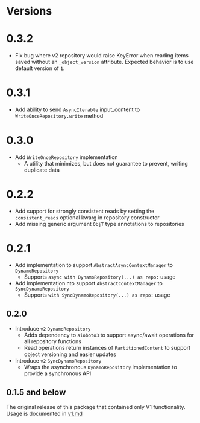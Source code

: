 # Versions

# 0.3.2
* Fix bug where v2 repository would raise KeyError when reading items saved without 
an `_object_version` attribute. Expected behavior is to use default version of `1`.

# 0.3.1
* Add ability to send `AsyncIterable` input_content to `WriteOnceRepository.write` method

# 0.3.0
* Add `WriteOnceRepository` implementation
  * A utility that minimizes, but does not guarantee to prevent, writing duplicate data

# 0.2.2
* Add support for strongly consistent reads by setting the `consistent_reads` optional kwarg in repository constructor
* Add missing generic argument `ObjT` type annotations to repositories


# 0.2.1
* Add implementation to support `AbstractAsyncContextManager` to `DynamoRepository`
  * Supports `async with DynamoRepository(...) as repo:` usage
* Add implementation nto support `AbstractContextManager` to `SyncDynamoRepository`
  * Supports `with SyncDynamoRepository(...) as repo:` usage


## 0.2.0

* Introduce `v2` `DynamoRepository`
  * Adds dependency to `aioboto3` to support async/await operations for all repository functions
  * Read operations return instances of `PartitionedContent` to support object versioning and easier updates
* Introduce `v2` `SyncDynamoRepository`
  * Wraps the asynchronous `DynamoRepository` implementation to provide a synchronous API

## 0.1.5 and below

The original release of this package that contained only V1 functionality.
Usage is documented in [v1.md](./docs/v1.md)
